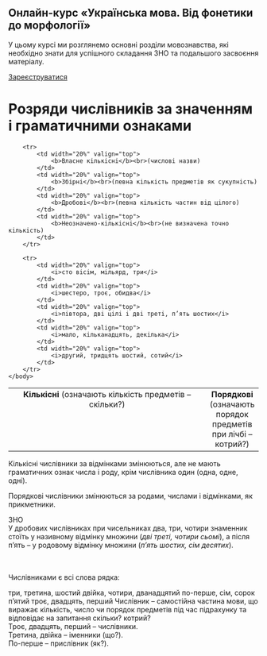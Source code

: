 <div class="banner">
  <h2 class="course">Онлайн-курс «Українська мова. Від фонетики до морфології»</h2>
  <p class="course-description">
     У цьому курсі ми розглянемо основні розділи мовознавства, які необхідно знати для успішного складання ЗНО та подальшого засвоєння матеріалу.<br>
  </p>
    <div class="button-wrapper">
        <a class="registration-button" target="_blank" href="http://bit.ly/2zuYUGS">Зареєструватися</a>
    </div>   
</div>

# Розряди числiвникiв за значенням i граматичними ознаками



<table style="width: 100%;" align="center">
    <body>
        <tr>  
            <td  colspan="4" align="center" valign="top">
                <b>Кiлькiснi</b> (означають кiлькiсть предметiв – скiльки?)
            </td>
            <td width="20%" align="center" rowspan="2" valign="top">
                <b>Порядковi</b><br>(означають порядок предметiв при лiчбi – котрий?)
            </td>                     
        </tr>

        <tr>
            <td width="20%" valign="top">
                <b>Власне кiлькiснi</b><br>(числовi назви)
            </td>  
            <td width="20%" valign="top">
                <b>Збiрнi</b><br>(певна кiлькiсть предметiв як сукупнiсть)
            </td>
            <td width="20%" valign="top">
                <b>Дробовi</b><br>(певна кiлькiсть частин вiд цiлого)
            </td>
            <td width="20%" valign="top">
                <b>Неозначено-кiлькiснi</b><br>(не визначена точно кiлькiсть)
            </td>                   
        </tr>

        <tr>
            <td width="20%" valign="top">
                <i>сто вiсiм, мiльярд, три</i>
            </td>  
            <td width="20%" valign="top">
                <i>шестеро, троє, обидва</i>
            </td>
            <td width="20%" valign="top">
                <i>пiвтора, двi цiлi i двi третi, п’ять шостих</i>
            </td>
            <td width="20%" valign="top">
                <i>мало, кiльканадцять, декiлька</i>
            </td>
            <td width="20%" valign="top">
                <i>другий, тридцять шостий, сотий</i>
            </td>                  
        </tr>
    </body>
</table>


Кiлькiснi числiвники за вiдмiнками змiнюються, але не мають граматичних ознак числа i роду, крiм числiвника один (одна, одне, однi).<br>

Порядковi числiвники змiнюються за родами, числами i вiдмiнками, як прикметники.

<div class="add-wrap">
<span class="add">ЗНО</span>
<div class="add-text">
У дробових числiвниках при чисельниках <span class="p1">два</span>, <span class="p1">три</span>, <span class="p1">чотири</span> знаменник стоїть у називному вiдмiнку множини (<i>двi третi, чотири сьомi</i>), а пiсля <span class="p1">п’ять</span> – у родовому вiдмiнку множини (<i>п’ять шостих, сiм десятих</i>).
</div>
<br>
<br>


<quiz> 
    <question>
<p>Числівниками є всі слова рядка:</p>
           <answer>три, третина, шостий</answer>
           <answer>двійка, чотири, дванадцятий</answer>
           <answer>по-перше, сім, сорок п’ятий</answer>
           <answer correct>троє, двадцять, перший</answer>
      <explanation>
Числівник – самостійна частина мови, що виражає кількість, число чи порядок предметів під час підрахунку та відповідає на запитання <span class="p1">скільки? котрий?</span><br>
Троє, двадцять, перший – числівники.<br>
Третина, двійка – іменники (<span class="p1">що?</span>).<br>
По-перше – прислівник (<span class="p1">як?</span>).</explanation>
    </question>
</quiz> 
